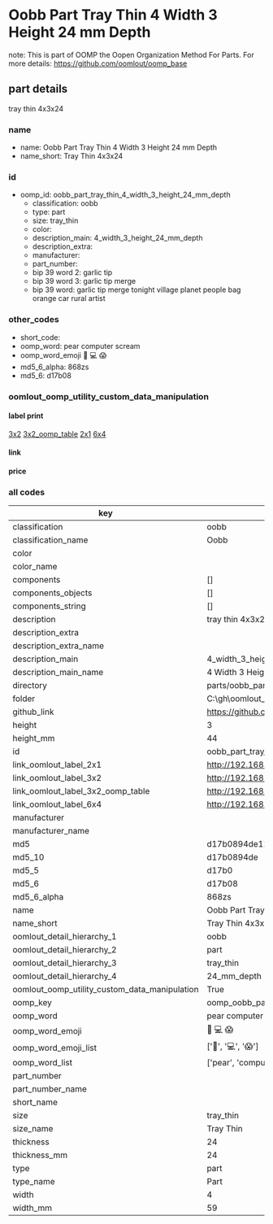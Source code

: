 # Oobb Part Tray Thin 4 Width 3 Height 24 mm Depth  

note: This is part of OOMP the Oopen Organization Method For Parts. For more details: https://github.com/oomlout/oomp_base

##  part details
  



tray thin 4x3x24



### name
* name: Oobb Part Tray Thin 4 Width 3 Height 24 mm Depth
* name_short: Tray Thin 4x3x24 
### id
* oomp_id: oobb_part_tray_thin_4_width_3_height_24_mm_depth
  * classification: oobb
  * type: part
  * size: tray_thin
  * color: 
  * description_main: 4_width_3_height_24_mm_depth
  * description_extra: 
  * manufacturer: 
  * part_number: 
  * bip 39 word 2: garlic tip
  * bip 39 word 3: garlic tip merge
  * bip 39 word: garlic tip merge tonight village planet people bag orange car rural artist

### other_codes
* short_code: 
* oomp_word: pear computer scream
* oomp_word_emoji :pear: :computer: :scream:
* md5_6_alpha: 868zs
* md5_6: d17b08






### oomlout_oomp_utility_custom_data_manipulation
#### label print
[3x2](http://192.168.1.245:1112/?label=oomp%20868zs)
[3x2_oomp_table](http://192.168.1.108:1112/?label=oomp%20868zs)
[2x1](http://192.168.1.242:1112/?label=oomp%20868zs)
[6x4](http://192.168.1.55:1112/?label=oomp%20868zs)    

#### link

                              

#### price







### all codes 
| key | value |  
| --- | --- |  
| classification | oobb |  
| classification_name | Oobb |  
| color |  |  
| color_name |  |  
| components | [] |  
| components_objects | [] |  
| components_string | [] |  
| description | tray thin 4x3x24 |  
| description_extra |  |  
| description_extra_name |  |  
| description_main | 4_width_3_height_24_mm_depth |  
| description_main_name | 4 Width 3 Height 24 mm Depth |  
| directory | parts/oobb_part_tray_thin_4_width_3_height_24_mm_depth |  
| folder | C:\gh\oomlout_oobb_version_4_generated_parts\things\oobb_part_tray_thin_4_width_3_height_24_mm_depth |  
| github_link | https://github.com/oomlout/oomlout_oomp_part_src/tree/main/parts/oobb_part_tray_thin_4_width_3_height_24_mm_depth |  
| height | 3 |  
| height_mm | 44 |  
| id | oobb_part_tray_thin_4_width_3_height_24_mm_depth |  
| link_oomlout_label_2x1 | http://192.168.1.242:1112/?label=oomp%20868zs |  
| link_oomlout_label_3x2 | http://192.168.1.245:1112/?label=oomp%20868zs |  
| link_oomlout_label_3x2_oomp_table | http://192.168.1.108:1112/?label=oomp%20868zs |  
| link_oomlout_label_6x4 | http://192.168.1.55:1112/?label=oomp%20868zs |  
| manufacturer |  |  
| manufacturer_name |  |  
| md5 | d17b0894de11945a97fa0e4916f8a2fe |  
| md5_10 | d17b0894de |  
| md5_5 | d17b0 |  
| md5_6 | d17b08 |  
| md5_6_alpha | 868zs |  
| name | Oobb Part Tray Thin 4 Width 3 Height 24 mm Depth |  
| name_short | Tray Thin 4x3x24  |  
| oomlout_detail_hierarchy_1 | oobb |  
| oomlout_detail_hierarchy_2 | part |  
| oomlout_detail_hierarchy_3 | tray_thin |  
| oomlout_detail_hierarchy_4 | 24_mm_depth |  
| oomlout_oomp_utility_custom_data_manipulation | True |  
| oomp_key | oomp_oobb_part_tray_thin_4_width_3_height_24_mm_depth |  
| oomp_word | pear computer scream |  
| oomp_word_emoji | :pear: :computer: :scream: |  
| oomp_word_emoji_list | [':pear:', ':computer:', ':scream:'] |  
| oomp_word_list | ['pear', 'computer', 'scream'] |  
| part_number |  |  
| part_number_name |  |  
| short_name |  |  
| size | tray_thin |  
| size_name | Tray Thin |  
| thickness | 24 |  
| thickness_mm | 24 |  
| type | part |  
| type_name | Part |  
| width | 4 |  
| width_mm | 59 |  
